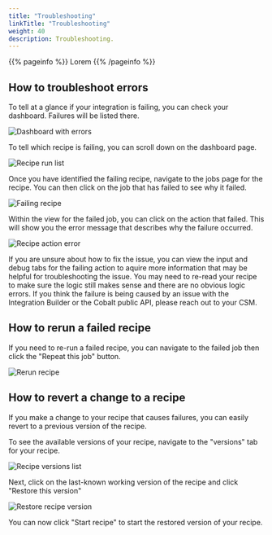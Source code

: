 ```yaml
---
title: "Troubleshooting"
linkTitle: "Troubleshooting"
weight: 40
description: Troubleshooting.
---
```


{{% pageinfo %}}
Lorem
{{% /pageinfo %}}

## How to troubleshoot errors

To tell at a glance if your integration is failing, you can check your dashboard. Failures will be listed there.

![Dashboard with errors](/integrations/integration_builder/troubleshooting/how_to_troubleshoot/dashboard_with_error.png "Dashboard with error")

To tell which recipe is failing, you can scroll down on the dashboard page.

![Recipe run list](/integrations/integration_builder/troubleshooting/how_to_troubleshoot/recipe_run_list.png "Recipe run list")

Once you have identified the failing recipe, navigate to the jobs page for the recipe. You can then click on the job that has failed to see why it failed.

![Failing recipe](/integrations/integration_builder/troubleshooting/how_to_troubleshoot/failing_recipe.png "Failing recipe")

Within the view for the failed job, you can click on the action that failed. This will show you the error message that describes why the failure occurred.

![Recipe action error](/integrations/integration_builder/troubleshooting/how_to_troubleshoot/action_error.png "Recipe action error")

If you are unsure about how to fix the issue, you can view the input and debug tabs for the failing action to aquire more information that may be helpful for troubleshooting the issue.
You may need to re-read your recipe to make sure the logic still makes sense and there are no obvious logic errors.
If you think the failure is being caused by an issue with the Integration Builder or the Cobalt public API, please reach out to your CSM.

## How to rerun a failed recipe

If you need to re-run a failed recipe, you can navigate to the failed job then click the "Repeat this job" button.

![Rerun recipe](/integrations/integration_builder/troubleshooting/rerun_recipe.png "Rerun recipe")

## How to revert a change to a recipe

If you make a change to your recipe that causes failures, you can easily revert to a previous version of the recipe.

To see the available versions of your recipe, navigate to the "versions" tab for your recipe.

![Recipe versions list](/integrations/integration_builder/troubleshooting/revert_recipe_change/recipe_versions.png "Recipe versions list")

Next, click on the last-known working version of the recipe and click "Restore this version"

![Restore recipe version](/integrations/integration_builder/troubleshooting/revert_recipe_change/restore_recipe_version.png "Restore recipe version")

You can now click "Start recipe" to start the restored version of your recipe.
